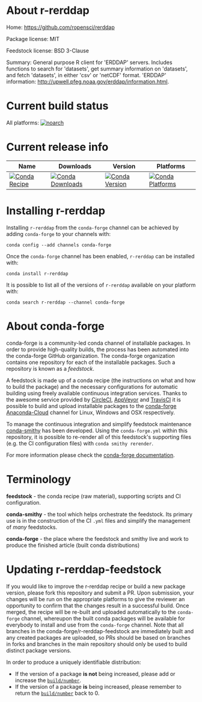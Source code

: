 About r-rerddap
===============

Home: https://github.com/ropensci/rerddap

Package license: MIT

Feedstock license: BSD 3-Clause

Summary: General purpose R client for 'ERDDAP' servers. Includes functions to search for 'datasets', get summary information on 'datasets', and fetch 'datasets', in either 'csv' or 'netCDF' format. 'ERDDAP' information: http://upwell.pfeg.noaa.gov/erddap/information.html.



Current build status
====================

All platforms:
[![noarch](https://img.shields.io/circleci/project/github/conda-forge/r-rerddap-feedstock/master.svg?label=noarch)](https://circleci.com/gh/conda-forge/r-rerddap-feedstock)

Current release info
====================

| Name | Downloads | Version | Platforms |
| --- | --- | --- | --- |
| [![Conda Recipe](https://img.shields.io/badge/recipe-r--rerddap-green.svg)](https://anaconda.org/conda-forge/r-rerddap) | [![Conda Downloads](https://img.shields.io/conda/dn/conda-forge/r-rerddap.svg)](https://anaconda.org/conda-forge/r-rerddap) | [![Conda Version](https://img.shields.io/conda/vn/conda-forge/r-rerddap.svg)](https://anaconda.org/conda-forge/r-rerddap) | [![Conda Platforms](https://img.shields.io/conda/pn/conda-forge/r-rerddap.svg)](https://anaconda.org/conda-forge/r-rerddap) |

Installing r-rerddap
====================

Installing `r-rerddap` from the `conda-forge` channel can be achieved by adding `conda-forge` to your channels with:

```
conda config --add channels conda-forge
```

Once the `conda-forge` channel has been enabled, `r-rerddap` can be installed with:

```
conda install r-rerddap
```

It is possible to list all of the versions of `r-rerddap` available on your platform with:

```
conda search r-rerddap --channel conda-forge
```


About conda-forge
=================

conda-forge is a community-led conda channel of installable packages.
In order to provide high-quality builds, the process has been automated into the
conda-forge GitHub organization. The conda-forge organization contains one repository
for each of the installable packages. Such a repository is known as a *feedstock*.

A feedstock is made up of a conda recipe (the instructions on what and how to build
the package) and the necessary configurations for automatic building using freely
available continuous integration services. Thanks to the awesome service provided by
[CircleCI](https://circleci.com/), [AppVeyor](https://www.appveyor.com/)
and [TravisCI](https://travis-ci.org/) it is possible to build and upload installable
packages to the [conda-forge](https://anaconda.org/conda-forge)
[Anaconda-Cloud](https://anaconda.org/) channel for Linux, Windows and OSX respectively.

To manage the continuous integration and simplify feedstock maintenance
[conda-smithy](https://github.com/conda-forge/conda-smithy) has been developed.
Using the ``conda-forge.yml`` within this repository, it is possible to re-render all of
this feedstock's supporting files (e.g. the CI configuration files) with ``conda smithy rerender``.

For more information please check the [conda-forge documentation](https://conda-forge.org/docs/).

Terminology
===========

**feedstock** - the conda recipe (raw material), supporting scripts and CI configuration.

**conda-smithy** - the tool which helps orchestrate the feedstock.
                   Its primary use is in the construction of the CI ``.yml`` files
                   and simplify the management of *many* feedstocks.

**conda-forge** - the place where the feedstock and smithy live and work to
                  produce the finished article (built conda distributions)


Updating r-rerddap-feedstock
============================

If you would like to improve the r-rerddap recipe or build a new
package version, please fork this repository and submit a PR. Upon submission,
your changes will be run on the appropriate platforms to give the reviewer an
opportunity to confirm that the changes result in a successful build. Once
merged, the recipe will be re-built and uploaded automatically to the
`conda-forge` channel, whereupon the built conda packages will be available for
everybody to install and use from the `conda-forge` channel.
Note that all branches in the conda-forge/r-rerddap-feedstock are
immediately built and any created packages are uploaded, so PRs should be based
on branches in forks and branches in the main repository should only be used to
build distinct package versions.

In order to produce a uniquely identifiable distribution:
 * If the version of a package **is not** being increased, please add or increase
   the [``build/number``](https://conda.io/docs/user-guide/tasks/build-packages/define-metadata.html#build-number-and-string).
 * If the version of a package **is** being increased, please remember to return
   the [``build/number``](https://conda.io/docs/user-guide/tasks/build-packages/define-metadata.html#build-number-and-string)
   back to 0.
